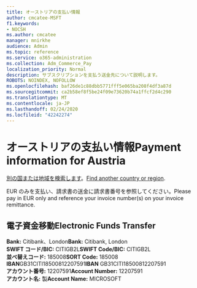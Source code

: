 ```yaml
---
title: オーストリアの支払い情報
author: cmcatee-MSFT
f1.keywords:
- NOCSH
ms.author: cmcatee
manager: mnirkhe
audience: Admin
ms.topic: reference
ms.service: o365-administration
ms.collection: Adm_Commerce_Pay
localization_priority: Normal
description: サブスクリプションを支払う送金先について説明します。
ROBOTS: NOINDEX, NOFOLLOW
ms.openlocfilehash: baf26de1c88dbb5771fff5e065ba208f4df3a87d
ms.sourcegitcommit: ca2b58ef8f5be24f09e73620b74a1ffcf2d4c290
ms.translationtype: MT
ms.contentlocale: ja-JP
ms.lasthandoff: 02/24/2020
ms.locfileid: "42242274"
---
```

# <a name="payment-information-for-austria"></a><span data-ttu-id="de786-103">オーストリアの支払い情報</span><span class="sxs-lookup"><span data-stu-id="de786-103">Payment information for Austria</span></span>

<span data-ttu-id="de786-104">[別の国または地域を検索します](../billing-and-payments/pay-for-your-subscription.md)。</span><span class="sxs-lookup"><span data-stu-id="de786-104">[Find another country or region](../billing-and-payments/pay-for-your-subscription.md).</span></span>

<span data-ttu-id="de786-105">EUR のみを支払い、請求書の送金に請求書番号を参照してください。</span><span class="sxs-lookup"><span data-stu-id="de786-105">Please pay in EUR only and reference your invoice number(s) on your invoice remittance.</span></span>

## <a name="electronic-funds-transfer"></a><span data-ttu-id="de786-106">電子資金移動</span><span class="sxs-lookup"><span data-stu-id="de786-106">Electronic Funds Transfer</span></span>

<span data-ttu-id="de786-107">**Bank:** Citibank、London</span><span class="sxs-lookup"><span data-stu-id="de786-107">**Bank:** Citibank, London</span></span>  
<span data-ttu-id="de786-108">**SWIFT コード/BIC:** CITIGB2L</span><span class="sxs-lookup"><span data-stu-id="de786-108">**SWIFT Code/BIC:** CITIGB2L</span></span>  
<span data-ttu-id="de786-109">**並べ替えコード:** 185008</span><span class="sxs-lookup"><span data-stu-id="de786-109">**SORT Code:** 185008</span></span>  
<span data-ttu-id="de786-110">**IBAN**GB31CITI18500812207591</span><span class="sxs-lookup"><span data-stu-id="de786-110">**IBAN** GB31CITI18500812207591</span></span>  
<span data-ttu-id="de786-111">**アカウント番号:** 12207591</span><span class="sxs-lookup"><span data-stu-id="de786-111">**Account Number:** 12207591</span></span>  
<span data-ttu-id="de786-112">**アカウント名:** 製</span><span class="sxs-lookup"><span data-stu-id="de786-112">**Account Name:** MICROSOFT</span></span>  
